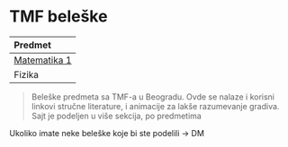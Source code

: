 # TMF beleške

| Predmet     |                
| :---        | 
| [Matematika 1](https://swagineering.github.io/matematika/matematika1)|
| Fizika      |            




> Beleške predmeta sa TMF-a u Beogradu.
Ovde se nalaze i korisni linkovi stručne literature, i animacije za lakše razumevanje gradiva.
Sajt je podeljen u više sekcija, po predmetima

Ukoliko imate neke beleške koje bi ste podelili -> DM 
